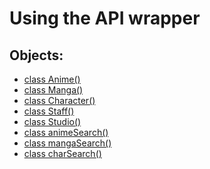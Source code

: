 # Using the API wrapper


## Objects:

- [class Anime()](./anime.md)
- [class Manga()]()
- [class Character()]()
- [class Staff()]()
- [class Studio()]()
- [class animeSearch()]()
- [class mangaSearch()]() 
- [class charSearch()]()
